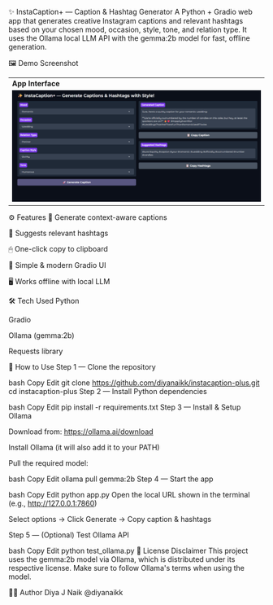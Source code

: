 ✨ InstaCaption+ — Caption & Hashtag Generator
A Python + Gradio web app that generates creative Instagram captions and relevant hashtags based on your chosen mood, occasion, style, tone, and relation type.
It uses the Ollama local LLM API with the gemma:2b model for fast, offline generation.

🖼 Demo Screenshot
<table> <tr> <td><b>App Interface</b></td> </tr> <tr> <td><img src="assets/screenshot.png" width="700"/></td> </tr> </table>
⚙️ Features
🎯 Generate context-aware captions

🔖 Suggests relevant hashtags

🖱 One-click copy to clipboard

🎨 Simple & modern Gradio UI

🖥 Works offline with local LLM

🛠 Tech Used
Python

Gradio

Ollama (gemma:2b)

Requests library

🧪 How to Use
Step 1 — Clone the repository

bash
Copy
Edit
git clone https://github.com/diyanaikk/instacaption-plus.git
cd instacaption-plus
Step 2 — Install Python dependencies

bash
Copy
Edit
pip install -r requirements.txt
Step 3 — Install & Setup Ollama

Download from: https://ollama.ai/download

Install Ollama (it will also add it to your PATH)

Pull the required model:

bash
Copy
Edit
ollama pull gemma:2b
Step 4 — Start the app

bash
Copy
Edit
python app.py
Open the local URL shown in the terminal (e.g., http://127.0.0.1:7860)

Select options → Click Generate → Copy caption & hashtags

Step 5 — (Optional) Test Ollama API

bash
Copy
Edit
python test_ollama.py
🔖 License Disclaimer
This project uses the gemma:2b model via Ollama, which is distributed under its respective license.
Make sure to follow Ollama's terms when using the model.

👩‍💻 Author
Diya J Naik
@diyanaikk
